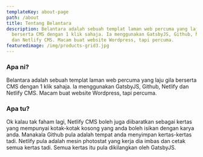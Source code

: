 ```yaml
---
templateKey: about-page
path: /about
title: Tentang Belantara
description: Belantara adalah sebuah templat laman web percuma yang laju gila
  berserta CMS dengan 1 klik sahaja. Ia menggunakan GatsbyJS, Github, Netlify
  dan Netlify CMS. Macam buat website Wordpress, tapi percuma.
featuredimage: /img/products-grid3.jpg
---
```

### Apa ni?
Belantara adalah sebuah templat laman web percuma yang laju gila berserta CMS dengan 1 klik sahaja. Ia menggunakan GatsbyJS, Github, Netlify dan Netlify CMS. Macam buat website Wordpress, tapi percuma. 

### Apa tu?
Ok kalau tak faham lagi, Netlify CMS boleh juga diibaratkan sebagai kertas yang mempunyai kotak-kotak kosong yang anda boleh isikan dengan karya anda. Manakala Github pula adalah tempat anda menyimpan kertas-kertas tadi. Netlify pula adalah mesin photostat yang kerja dia imbas dan cetak semua kertas tadi. Semua kertas itu pula dikilangkan oleh GatsbyJS.
